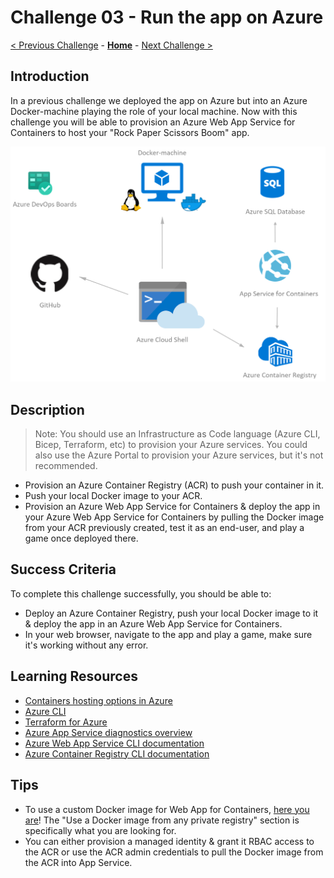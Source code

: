 # Challenge 03 - Run the app on Azure

[< Previous Challenge](./Challenge-02.md) - **[Home](../README.md)** - [Next Challenge >](./Challenge-04.md)

## Introduction

In a previous challenge we deployed the app on Azure but into an Azure Docker-machine playing the role of your local machine. Now with this challenge you will be able to provision an Azure Web App Service for Containers to host your "Rock Paper Scissors Boom" app.

![Run on Azure](../images/RunOnAzure.png)

## Description

> Note: You should use an Infrastructure as Code language (Azure CLI, Bicep, Terraform, etc) to provision your Azure services. You could also use the Azure Portal to provision your Azure services, but it's not recommended.

- Provision an Azure Container Registry (ACR) to push your container in it.
- Push your local Docker image to your ACR.
- Provision an Azure Web App Service for Containers & deploy the app in your Azure Web App Service for Containers by pulling the Docker image from your ACR previously created, test it as an end-user, and play a game once deployed there.

## Success Criteria

To complete this challenge successfully, you should be able to:

- Deploy an Azure Container Registry, push your local Docker image to it & deploy the app in an Azure Web App Service for Containers.
- In your web browser, navigate to the app and play a game, make sure it's working without any error.

## Learning Resources

- [Containers hosting options in Azure](https://azure.microsoft.com/en-us/overview/containers/)
- [Azure CLI](https://docs.microsoft.com/en-us/cli/azure)
- [Terraform for Azure](https://docs.microsoft.com/en-us/azure/terraform/)
- [Azure App Service diagnostics overview](https://docs.microsoft.com/en-us/azure/app-service/app-service-diagnostics)
- [Azure Web App Service CLI documentation](https://docs.microsoft.com/en-us/cli/azure/webapp)
- [Azure Container Registry CLI documentation](https://docs.microsoft.com/en-us/cli/azure/acr)

## Tips

- To use a custom Docker image for Web App for Containers, [here you are](https://docs.microsoft.com/en-us/azure/app-service/containers/tutorial-custom-docker-image)! The "Use a Docker image from any private registry" section is specifically what you are looking for.
- You can either provision a managed identity & grant it RBAC access to the ACR or use the ACR admin credentials to pull the Docker image from the ACR into App Service.
